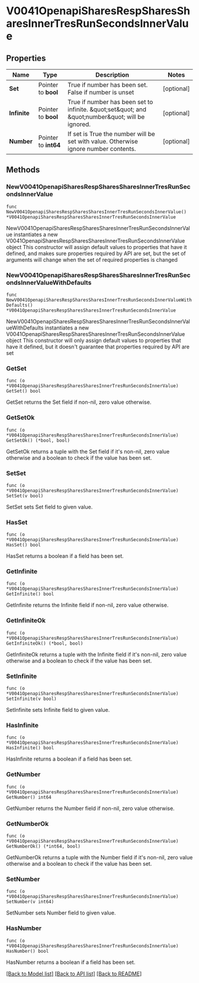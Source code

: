 # V0041OpenapiSharesRespSharesSharesInnerTresRunSecondsInnerValue

## Properties

Name | Type | Description | Notes
------------ | ------------- | ------------- | -------------
**Set** | Pointer to **bool** | True if number has been set. False if number is unset | [optional] 
**Infinite** | Pointer to **bool** | True if number has been set to infinite. \&quot;set\&quot; and \&quot;number\&quot; will be ignored. | [optional] 
**Number** | Pointer to **int64** | If set is True the number will be set with value. Otherwise ignore number contents. | [optional] 

## Methods

### NewV0041OpenapiSharesRespSharesSharesInnerTresRunSecondsInnerValue

`func NewV0041OpenapiSharesRespSharesSharesInnerTresRunSecondsInnerValue() *V0041OpenapiSharesRespSharesSharesInnerTresRunSecondsInnerValue`

NewV0041OpenapiSharesRespSharesSharesInnerTresRunSecondsInnerValue instantiates a new V0041OpenapiSharesRespSharesSharesInnerTresRunSecondsInnerValue object
This constructor will assign default values to properties that have it defined,
and makes sure properties required by API are set, but the set of arguments
will change when the set of required properties is changed

### NewV0041OpenapiSharesRespSharesSharesInnerTresRunSecondsInnerValueWithDefaults

`func NewV0041OpenapiSharesRespSharesSharesInnerTresRunSecondsInnerValueWithDefaults() *V0041OpenapiSharesRespSharesSharesInnerTresRunSecondsInnerValue`

NewV0041OpenapiSharesRespSharesSharesInnerTresRunSecondsInnerValueWithDefaults instantiates a new V0041OpenapiSharesRespSharesSharesInnerTresRunSecondsInnerValue object
This constructor will only assign default values to properties that have it defined,
but it doesn't guarantee that properties required by API are set

### GetSet

`func (o *V0041OpenapiSharesRespSharesSharesInnerTresRunSecondsInnerValue) GetSet() bool`

GetSet returns the Set field if non-nil, zero value otherwise.

### GetSetOk

`func (o *V0041OpenapiSharesRespSharesSharesInnerTresRunSecondsInnerValue) GetSetOk() (*bool, bool)`

GetSetOk returns a tuple with the Set field if it's non-nil, zero value otherwise
and a boolean to check if the value has been set.

### SetSet

`func (o *V0041OpenapiSharesRespSharesSharesInnerTresRunSecondsInnerValue) SetSet(v bool)`

SetSet sets Set field to given value.

### HasSet

`func (o *V0041OpenapiSharesRespSharesSharesInnerTresRunSecondsInnerValue) HasSet() bool`

HasSet returns a boolean if a field has been set.

### GetInfinite

`func (o *V0041OpenapiSharesRespSharesSharesInnerTresRunSecondsInnerValue) GetInfinite() bool`

GetInfinite returns the Infinite field if non-nil, zero value otherwise.

### GetInfiniteOk

`func (o *V0041OpenapiSharesRespSharesSharesInnerTresRunSecondsInnerValue) GetInfiniteOk() (*bool, bool)`

GetInfiniteOk returns a tuple with the Infinite field if it's non-nil, zero value otherwise
and a boolean to check if the value has been set.

### SetInfinite

`func (o *V0041OpenapiSharesRespSharesSharesInnerTresRunSecondsInnerValue) SetInfinite(v bool)`

SetInfinite sets Infinite field to given value.

### HasInfinite

`func (o *V0041OpenapiSharesRespSharesSharesInnerTresRunSecondsInnerValue) HasInfinite() bool`

HasInfinite returns a boolean if a field has been set.

### GetNumber

`func (o *V0041OpenapiSharesRespSharesSharesInnerTresRunSecondsInnerValue) GetNumber() int64`

GetNumber returns the Number field if non-nil, zero value otherwise.

### GetNumberOk

`func (o *V0041OpenapiSharesRespSharesSharesInnerTresRunSecondsInnerValue) GetNumberOk() (*int64, bool)`

GetNumberOk returns a tuple with the Number field if it's non-nil, zero value otherwise
and a boolean to check if the value has been set.

### SetNumber

`func (o *V0041OpenapiSharesRespSharesSharesInnerTresRunSecondsInnerValue) SetNumber(v int64)`

SetNumber sets Number field to given value.

### HasNumber

`func (o *V0041OpenapiSharesRespSharesSharesInnerTresRunSecondsInnerValue) HasNumber() bool`

HasNumber returns a boolean if a field has been set.


[[Back to Model list]](../README.md#documentation-for-models) [[Back to API list]](../README.md#documentation-for-api-endpoints) [[Back to README]](../README.md)


